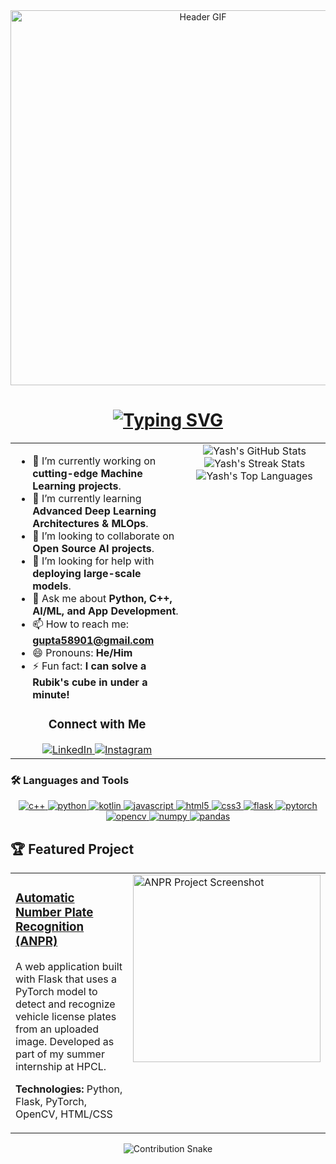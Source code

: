 <div align="center">
  <img src="https://media.giphy.com/media/qgQUggAC3Pfv687qPC/giphy.gif" width="600" alt="Header GIF"/>
</div>

<div align="center">
  <h1>
    <a href="https://git.io/typing-svg">
      <img src="https://readme-typing-svg.demolab.com/?lines=Hi,+I+am+Yash+Gupta;An+AI-ML+Enthusiast&font=Fira%20Code&center=true&width=500&height=50&color=00FF00&vCenter=true&size=25" alt="Typing SVG" />
    </a>
  </h1>
</div>

<table align="center">
  <tr>
    <td valign="top" width="55%">
      
- 🔭 I’m currently working on **cutting-edge Machine Learning projects**.
- 🌱 I’m currently learning **Advanced Deep Learning Architectures & MLOps**.
- 👯 I’m looking to collaborate on **Open Source AI projects**.
- 🤔 I’m looking for help with **deploying large-scale models**.
- 💬 Ask me about **Python, C++, AI/ML, and App Development**.
- 📫 How to reach me: **gupta58901@gmail.com**
- 😄 Pronouns: **He/Him**
- ⚡ Fun fact: **I can solve a Rubik's cube in under a minute!**

<div align="center">
  <h3>Connect with Me</h3>
  <a href="https://www.linkedin.com/in/yash-gupta-66a869224/">
    <img src="https://img.shields.io/badge/LinkedIn-0077B5?style=for-the-badge&logo=linkedin&logoColor=white" alt="LinkedIn"/>
  </a>
  <a href="https://www.instagram.com/yash_gupta_0122/">
    <img src="https://img.shields.io/badge/Instagram-E4405F?style=for-the-badge&logo=instagram&logoColor=white" alt="Instagram"/>
  </a>
</div>

</td>
<td valign="top" width="45%">

<div align="center">
  <img src="https://github-readme-stats.vercel.app/api?username=yash-G-22&show_icons=true&theme=radical&border_radius=15&include_all_commits=true&count_private=true" alt="Yash's GitHub Stats"/>
  <img src="https://github-readme-streak-stats.herokuapp.com/?user=yash-G-22&theme=dark&border_radius=15" alt="Yash's Streak Stats"/>
  <img src="https://github-readme-stats.vercel.app/api/top-langs/?username=yash-G-22&layout=compact&theme=vision-friendly-dark&border_radius=15" alt="Yash's Top Languages"/>
</div>

</td>
</tr>
</table>

### 🛠️ Languages and Tools

<p align="center">
  <a href="https://www.cplusplus.com/" target="_blank" rel="noreferrer"> <img src="https://img.shields.io/badge/c++-%2300599C.svg?style=for-the-badge&logo=c%2B%2B&logoColor=white" alt="c++"/> </a>
  <a href="https://www.python.org" target="_blank" rel="noreferrer"> <img src="https://img.shields.io/badge/python-3670A0?style=for-the-badge&logo=python&logoColor=ffdd54" alt="python"/> </a>
  <a href="https://kotlinlang.org" target="_blank" rel="noreferrer"> <img src="https://img.shields.io/badge/kotlin-%230095D5.svg?style=for-the-badge&logo=kotlin&logoColor=white" alt="kotlin"/> </a>
  <a href="https://developer.mozilla.org/en-US/docs/Web/JavaScript" target="_blank" rel="noreferrer"> <img src="https://img.shields.io/badge/javascript-%23323330.svg?style=for-the-badge&logo=javascript&logoColor=%23F7DF1E" alt="javascript"/> </a>
  <a href="https://www.w3.org/html/" target="_blank" rel="noreferrer"> <img src="https://img.shields.io/badge/html5-%23E34F26.svg?style=for-the-badge&logo=html5&logoColor=white" alt="html5"/> </a>
  <a href="https://www.w3schools.com/css/" target="_blank" rel="noreferrer"> <img src="https://img.shields.io/badge/css3-%231572B6.svg?style=for-the-badge&logo=css3&logoColor=white" alt="css3"/> </a>
  <a href="https://flask.palletsprojects.com/" target="_blank" rel="noreferrer"> <img src="https://img.shields.io/badge/flask-%23000.svg?style=for-the-badge&logo=flask&logoColor=white" alt="flask"/> </a>
  <a href="https://pytorch.org/" target="_blank" rel="noreferrer"> <img src="https://img.shields.io/badge/pytorch-%23EE4C2C.svg?style=for-the-badge&logo=pytorch&logoColor=white" alt="pytorch"/> </a>
  <a href="https://opencv.org/" target="_blank" rel="noreferrer"> <img src="https://img.shields.io/badge/opencv-%235C3EE8.svg?style=for-the-badge&logo=opencv&logoColor=white" alt="opencv"/> </a>
  <a href="https://numpy.org/" target="_blank" rel="noreferrer"> <img src="https://img.shields.io/badge/numpy-%23013243.svg?style=for-the-badge&logo=numpy&logoColor=white" alt="numpy"/> </a>
  <a href="https://pandas.pydata.org/" target="_blank" rel="noreferrer"> <img src="https://img.shields.io/badge/pandas-%23150458.svg?style=for-the-badge&logo=pandas&logoColor=white" alt="pandas"/> </a>
</p>

## 🏆 Featured Project

<table align="center">
  <tr>
    <td valign="top">
      <h3><a href="https://github.com/yash-G-22/ANPR-System">Automatic Number Plate Recognition (ANPR)</a></h3>
      <p>A web application built with Flask that uses a PyTorch model to detect and recognize vehicle license plates from an uploaded image. Developed as part of my summer internship at HPCL.</p>
      <p><strong>Technologies:</strong> Python, Flask, PyTorch, OpenCV, HTML/CSS</p>
    </td>
    <td valign="top">
      <a href="https://github.com/yash-G-22/ANPR-System">
        <img src="https://user-images.githubusercontent.com/80158229/184482393-b1862788-b5b8-4233-a24f-7919a557de72.png" alt="ANPR Project Screenshot" width="300"/>
      </a>
    </td>
  </tr>
</table>

<div align="center">
  <img src="https://github.com/yash-G-22/yash-G-22/raw/output/github-contribution-grid-snake.svg" alt="Contribution Snake"/>
</div>
